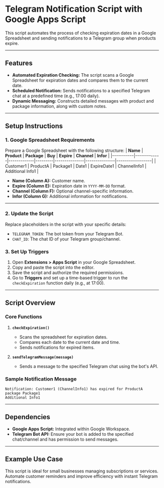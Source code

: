 # Telegram Notification Script with Google Apps Script

This script automates the process of checking expiration dates in a Google Spreadsheet and sending notifications to a Telegram group when products expire. 

---

## Features

- **Automated Expiration Checking:** The script scans a Google Spreadsheet for expiration dates and compares them to the current date.
- **Scheduled Notification:** Sends notifications to a specified Telegram chat at a predefined time (e.g., 17:00 daily).
- **Dynamic Messaging:** Constructs detailed messages with product and package information, along with custom notes.

---

## Setup Instructions

### 1. **Google Spreadsheet Requirements**
Prepare a Google Spreadsheet with the following structure:
| **Name**  | **Product** | **Package** | **Buy** | **Expire**    | **Channel**   | **Infor**        |
|-----------|-------------|-------------|---------|---------------|---------------|------------------|
| Customer1 | ProductA    | Package1    | Date1   | ExpireDate1   | ChannelInfo1  | Additional Info1 |

- **Name (Column A):** Customer name.  
- **Expire (Column E):** Expiration date in `YYYY-MM-DD` format.  
- **Channel (Column F):** Optional channel-specific information.  
- **Infor (Column G):** Additional information for notifications.

---

### 2. **Update the Script**
Replace placeholders in the script with your specific details:

- `TELEGRAM_TOKEN`: The bot token from your Telegram Bot.
- `CHAT_ID`: The chat ID of your Telegram group/channel.

### 3. **Set Up Triggers**
1. Open **Extensions > Apps Script** in your Google Spreadsheet.  
2. Copy and paste the script into the editor.  
3. Save the script and authorize the required permissions.  
4. Go to **Triggers** and set up a time-based trigger to run the `checkExpiration` function daily (e.g., at 17:00).

---

## Script Overview

### **Core Functions**

1. **`checkExpiration()`**  
   - Scans the spreadsheet for expiration dates.  
   - Compares each date to the current date and time.  
   - Sends notifications for expired items.

2. **`sendTelegramMessage(message)`**  
   - Sends a message to the specified Telegram chat using the bot's API.

### **Sample Notification Message**
```
Notification: Customer1 (ChannelInfo1) has expired for ProductA package Package1
Additional Info1
```

---

## Dependencies
- **Google Apps Script:** Integrated within Google Workspace.  
- **Telegram Bot API:** Ensure your bot is added to the specified chat/channel and has permission to send messages.

---

## Example Use Case
This script is ideal for small businesses managing subscriptions or services. Automate customer reminders and improve efficiency with instant Telegram notifications.

